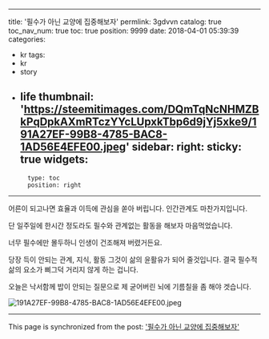 
---
title: '필수가 아닌 교양에 집중해보자'
permlink: 3gdvvn
catalog: true
toc_nav_num: true
toc: true
position: 9999
date: 2018-04-01 05:39:39
categories:
- kr
tags:
- kr
- story
- life
thumbnail: 'https://steemitimages.com/DQmTqNcNHMZBkPqDpkAXmRTczYYcLUpxkTbp6d9jYj5xke9/191A27EF-99B8-4785-BAC8-1AD56E4EFE00.jpeg'
sidebar:
    right:
        sticky: true
widgets:
    -
        type: toc
        position: right
---


어른이 되고나면 
효율과 이득에 관심을 쏟아 버립니다. 
인간관계도 마찬가지입니다. 

단 일주일에 한시간 정도라도 
필수와 관계없는 활동을 해보자 마음먹었습니다. 

너무 필수에만 몰두하니 
인생이 건조해져 버렸거든요. 

당장 득이 안되는 관계, 지식, 활동 
그것이 삶의 윤활유가 되어 줄것입니다. 
결국 필수적 삶의 요소가 삐그덕 거리지 
않게 하는 겁니다. 

오늘은 낙서함께 
밥이 안되는 질문으로 
제 굳어버린 뇌에 
기름칠을 좀 해야 겟습니다. 

![191A27EF-99B8-4785-BAC8-1AD56E4EFE00.jpeg](https://steemitimages.com/DQmTqNcNHMZBkPqDpkAXmRTczYYcLUpxkTbp6d9jYj5xke9/191A27EF-99B8-4785-BAC8-1AD56E4EFE00.jpeg)

- - -

This page is synchronized from the post: ['필수가 아닌 교양에 집중해보자'](https://steemit.com/@kingbit/3gdvvn)
